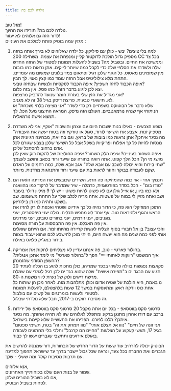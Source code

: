 ```yaml
---
title: נולדה לכם בת
---
```

מזל טוב!  
נולדה לכם בת? תורידו את החיוך.  
לדור הזה גם אלוהים לא יעזור!  
מגזין עמה בוטיק פותח לכולכם את העיניים :  
  
1. למה בלי ציצים? יבש - כולן עם סיליקון. כל ילדה שאלוהים לא בירך אותה בחזה מספיק גדול הולכת לדוקטור קליין ומנפחת את עצמה. משתילה 200 CC בכל צד וממשיכה את החיים. ובשביל מה? בשביל להעלות תמונות לסטורי של החזה החדש שלה ולשדרג את הסלפי שלה כדי לקבל כמה שיותר לייקים. אתן נראות כמו בובות מין שמזמינים מאסוס. כל הגוף שלכן רגיל ופתאום צמד בלונים שמשום מה עומדים. התחת מלא צילוליטיס אבל החזה עומד כמו קצין נאצי. לך תבין.  
איפה הכבוד לחזה השפיץ? איפה הכבוד לסקסיות ולנשיות שבחזה טבעי?  
יצא לכן ליגוע בדבר הזה? כמו פסל. אין בזה כלום.   
אני מגדיל את הזין שלי בעזרת חומר שנועד להדביק מרצפות?  
לא. תישארי טבעית. פריצת דיסק בגיל 38 זה לא מגניב.   
שלא נדבר על הבוטוקס בשפתיים רק כדי לשדר "אני מציצה בלתי נשכחת" או הניתוחי אף שנהיו נורמאטביים. העולם הזה נדפק. המראה החיצוני מעל הכל. לך תמצא אישה נורמאלית.  
  
2. מופע הצבעים - כאילו בנות יושבות היום עם עצמן וחושבות "אוקיי, אני לא משדרת מספיק זנות. אצבע את השיער לורוד, סגול או טורקיז וזה בטוח יעשה את העבודה" מה נסגר איתכן? אתן נראות כמו בובות של בראץ. וגם בחייאת, מבחינה הגיונית אתן מנסות להיות כל כך אפלות ופריקיות בשקל אבל כל השיער שלכן בצבע שגורם לכל אדם ברחוב להסתכל עליכן.  
איפה השחור בעיניים? איפה הלק השחור? איפה החולצות של להקות רוק שאין לכן מושג מי הן? הכל הלך קפוט. אתה רואה בחורה עם שיער ורוד בפאב וחושב לעצמך "שתי בירות והיא יכולה לשכב עם אבא שלה" אגב אבא שלה, כמה רחמים על האדם שקם לעבודה בבוקר וחוזר לראות בת עם שיער ורוד והתנהגות מרדנית. מיותר.  
  
3. תנמיך אחי - אוי כמה שהמוזיקה פה חרא. השירים שכובשים את המדינה הזאת הם "טודו בום" - הכל בסדר בפורטוגזית, כרמלה - שיר שמדבר על לרקוד כמו בהוואנה ולא כמו ביוון, או אייל גולן עם לא פשוט להיות פשוט - יש לך 9 מיליון דולר בעובר ושב ואתה מזיין לי במוח על פשטות. אתה מריח לכלב שלך על התחת משעמום. שב בשקט ותהיה כמו דן בילזריאן.   
התוכן המוזיקלי הוא פח, כי הדור נהיה כל כך אידיוט ושטחי ואכפת לו רק להזיז את הראש והגוף ולהיראות טוב. אף אחד לא מחפש תכלית. כולם יעני היפסטרים, יעני מגניבים, יעני זורמים, יעני בחורים טובים, יעני מרדנים.   
אין פה תאכלס. אין פה התבססות על תורה מסוימת.  
והכי עצוב? בן אל תבורי בסוף הצליח לעשות קריירה מהיותו זמר. אם הייתם שואלים אותי לפני כמה שנים מה הוא יעשה היום, הייתי מוכן להישבע לכם שהוא יעבוד בצוות בידור במג'יק פלאס באילת.  
  
4. בחולור פארטי - טוב, פה אנחנו עדיין לא מצליחים לחקות את אמריקה.   
איך המשפט "רווקות לאחותיייייי" הפך ל"בחולור פארטי" מי לימד אתכן אנגלית? החשפן הסודני שהזמנתן?  
20 פקאצות נפגשות בוילה כלשהי בכפר שמריהו, כולן מחכות לרגע בו הכלה לעתיד תגיע עם הבגד ים ב"תפירה אישית" שלה שהוא בגד ים לבן רגיל לגמרי עם שמלת מרשת דייגים ולוק של נערת ליווי משנות ה-80.  
נו באמת, היא הולכת על שטיח אדום וכולן מתלהבות מזה. לאחר מכן הן שותות כל אחת כוס וודקה ראשן ומתעסקות במשך 12 שעות בלהצטלם, להעלות תמונות לסטורי ולעשות בומרנגים של קשים עם בולבול.   
זה מסיבת רווקים ב-2017, חבל שלא נולדתי שבלול.   
  
5. סרטוני סקס בווטסאפ - בכל יום אתה מקבל 20 סרטוני סקס בווטסאפ של ירידות ברכב עם דודו אהרון מתנגן ברקע ומתפלל לאלוהים שזו לא תהיה אחותך. מה נסגר איתכן? תלכו לפורנו. תפריחו את התעשייה שלא קיימת בישראל.   
"אני זונה של חיים" "נווו אל תצלם אותי" "נווו תמחק את זה" בטח, תשימי ספטום בגיל 17, תעשי קעקוע על הצלעות "החיים הם קרנבל" ותלכי בלי תחתונים לעבודה באולם אירועים ותחשבי שגברים יעשו לך כבוד.  
  
הבוטיק יכולה להרחיב עוד שעות על הדור החדש של הבחורות, דור שמנסה להרשים את הגברים ואת החברה בכל צעד, ונראה שכל גבול יישבר בדרך עד שישראל תהפוך למדינה עם תרבות מסיבות קולג' ומה ששלי - שלך.   
  
אנא אלוהים,  
שמור על בנות העם שלנו בכוחותייך האחרונים.   
אם לא בשביל ההורים שלהן,  
לפחות בשביל הבוטיק.
